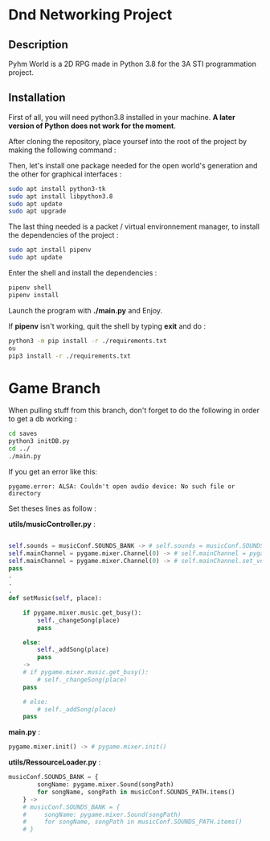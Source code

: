 # Dnd Networking Project

## Description

Pyhm World is a 2D RPG made in Python 3.8 for the 3A STI programmation project.

## Installation

First of all, you will need python3.8 installed in your machine.
**A later version of Python does not work for the moment**.

After cloning the repository, place yoursef into the root of the project by making the following command :

Then, let's install one package needed for the open world's generation and the other for graphical interfaces :

```bash
sudo apt install python3-tk
sudo apt install libpython3.8
sudo apt update
sudo apt upgrade
```

The last thing needed is a packet / virtual environnement manager, to install the dependencies of the project :

```bash
sudo apt install pipenv
sudo apt update
```

Enter the shell and install the dependencies :

```bash
pipenv shell
pipenv install
```

Launch the program with **./main.py** and Enjoy.

If **pipenv** isn't working, quit the shell by typing **exit** and do :

```bash
python3 -m pip install -r ./requirements.txt
ou
pip3 install -r ./requirements.txt
```

# Game Branch

When pulling stuff from this branch, don't forget to do the following in order to get a db working :

```bash
cd saves
python3 initDB.py
cd ../
./main.py
```

If you get an error like this:

```
pygame.error: ALSA: Couldn't open audio device: No such file or directory
```

Set theses lines as follow :

**utils/musicController.py** :

```python

self.sounds = musicConf.SOUNDS_BANK -> # self.sounds = musicConf.SOUNDS_BANK
self.mainChannel = pygame.mixer.Channel(0) -> # self.mainChannel = pygame.mixer.Channel(0)
self.mainChannel = pygame.mixer.Channel(0) -> # self.mainChannel.set_volume(0.3)
pass
.
.
.
def setMusic(self, place):

    if pygame.mixer.music.get_busy():
        self._changeSong(place)
        pass

    else:
        self._addSong(place)
        pass
    ->
    # if pygame.mixer.music.get_busy():
        # self._changeSong(place)
    pass

    # else:
        # self._addSong(place)
    pass
```

**main.py** :

```python
pygame.mixer.init() -> # pygame.mixer.init()
```

**utils/RessourceLoader.py** :

```python
musicConf.SOUNDS_BANK = {
        songName: pygame.mixer.Sound(songPath)
        for songName, songPath in musicConf.SOUNDS_PATH.items()
    } ->
    # musicConf.SOUNDS_BANK = {
    #     songName: pygame.mixer.Sound(songPath)
    #     for songName, songPath in musicConf.SOUNDS_PATH.items()
    # }
```
